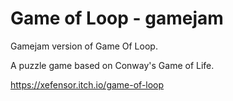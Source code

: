 # Game of Loop - gamejam
 
Gamejam version of Game Of Loop.

A puzzle game based on Conway's Game of Life.

https://xefensor.itch.io/game-of-loop
